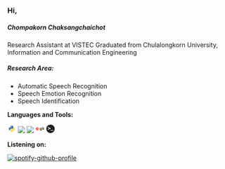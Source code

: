 ### Hi, 

##### Chompakorn Chaksangchaichot
Research Assistant at VISTEC
Graduated from Chulalongkorn University, Information and Communication Engineering


##### Research Area:
- Automatic Speech Recognition
- Speech Emotion Recognition
- Speech Identification

**Languages and Tools:**  

<code><img height="20" src="https://raw.githubusercontent.com/github/explore/80688e429a7d4ef2fca1e82350fe8e3517d3494d/topics/python/python.png"></code>
<code><img height="20" src="https://upload.wikimedia.org/wikipedia/commons/thumb/2/2d/Tensorflow_logo.svg/115px-Tensorflow_logo.svg.png"></code>
<code><img height="20" src="https://upload.wikimedia.org/wikipedia/commons/thumb/1/10/PyTorch_logo_icon.svg/1200px-PyTorch_logo_icon.svg.png"></code>
<code><img height="20" src="https://raw.githubusercontent.com/github/explore/80688e429a7d4ef2fca1e82350fe8e3517d3494d/topics/git/git.png"></code>
<code><img height="20" src="https://raw.githubusercontent.com/github/explore/80688e429a7d4ef2fca1e82350fe8e3517d3494d/topics/terminal/terminal.png"></code>


**Listening on:**


[![spotify-github-profile](https://spotify-github-profile.vercel.app/api/view?uid=214c4wqlsnqzw4cmpd53ym56a&cover_image=true&theme=default)](https://spotify-github-profile.vercel.app/api/view?uid=214c4wqlsnqzw4cmpd53ym56a&redirect=true)
